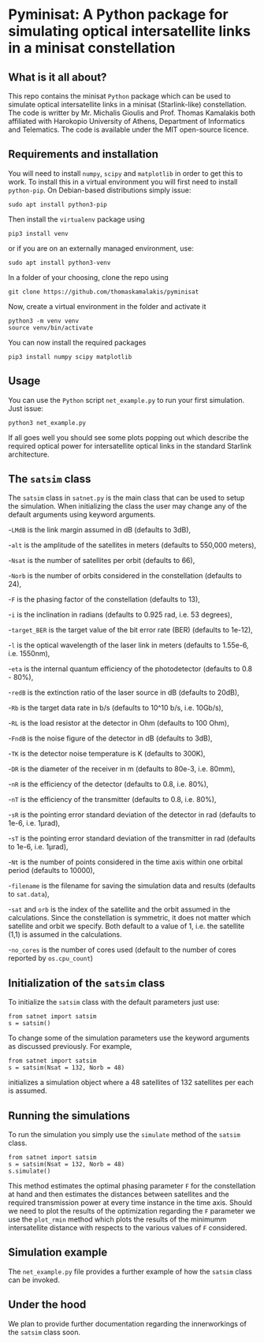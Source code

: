 # Pyminisat: A Python package for simulating optical intersatellite links in a minisat constellation

## What is it all about?
This repo contains the minisat `Python` package which can be used to simulate optical intersatellite links in a minisat (Starlink-like) constellation. The code is writter by Mr. Michalis Gioulis and Prof. Thomas Kamalakis both affiliated with Harokopio University of Athens, Department of Informatics and Telematics. The code is available under the MIT open-source licence.

## Requirements and installation
You will need to install `numpy`, `scipy` and `matplotlib` in order to get this to work. To install this in a virtual environment you will first need to install `python-pip`. On Debian-based distributions simply issue:
```
sudo apt install python3-pip
```
Then install the `virtualenv` package using
```
pip3 install venv
```
or if you are on an externally managed environment, use:
```
sudo apt install python3-venv
```
In a folder of your choosing, clone the repo using
```
git clone https://github.com/thomaskamalakis/pyminisat
```
Now, create a virtual environment in the folder and activate it
```
python3 -m venv venv
source venv/bin/activate
```
You can now install the required packages
```
pip3 install numpy scipy matplotlib
```

## Usage
You can use the `Python` script `net_example.py` to run your first simulation. Just issue:
```
python3 net_example.py
```
If all goes well you should see some plots popping out which describe the required optical power for intersatellite optical links in the standard Starlink architecture.

## The `satsim` class

The `satsim` class in `satnet.py` is the main class that can be used to setup the simulation. When initializing the class the user may change any of the default arguments using keyword arguments.

-`LMdB` is the link margin assumed in dB (defaults to 3dB),

-`alt` is the amplitude of the satellites in meters (defaults to 550,000 meters),

-`Nsat` is the number of satellites per orbit (defaults to 66),

-`Norb` is the number of orbits considered in the constellation (defaults to 24),

-`F` is the phasing factor of the constellation (defaults to 13),

-`i` is the inclination in radians (defaults to 0.925 rad, i.e. 53 degrees),

-`target_BER` is the target value of the bit error rate (BER) (defaults to 1e-12),

-`l` is the optical wavelength of the laser link in meters (defaults to 1.55e-6, i.e. 1550nm),

-`eta` is the internal quantum efficiency of the photodetector (defaults to 0.8 - 80%),

-`redB` is the extinction ratio of the laser source in dB (defaults to 20dB),

-`Rb` is the target data rate in b/s (defaults to 10^10 b/s, i.e. 10Gb/s),

-`RL` is the load resistor at the detector in Ohm (defaults to 100 Ohm),

-`FndB` is the noise figure of the detector in dB (defaults to 3dB),

-`TK` is the detector noise temperature is K (defaults to 300K),

-`DR` is the diameter of the receiver in m (defaults to 80e-3, i.e. 80mm),

-`nR` is the efficiency of the detector (defaults to 0.8, i.e. 80%),

-`nT` is the efficiency of the transmitter (defaults to 0.8, i.e. 80%),

-`sR` is the pointing error standard deviation of the detector in rad (defaults to 1e-6, i.e. 1μrad),

-`sT` is the pointing error standard deviation of the transmitter in rad (defaults to 1e-6, i.e. 1μrad),

-`Nt` is the number of points considered in the time axis within one orbital period (defaults to 10000),

-`filename` is the filename for saving the simulation data and results (defaults to `sat.data`),

-`sat` and `orb` is the index of the satellite and the orbit assumed in the calculations. Since the constellation is symmetric, it does not matter which satellite and orbit we specify. Both default to a value of 1, i.e. the satellite (1,1) is assumed in the calculations.

-`no_cores` is the number of cores used (default to the number of cores reported by `os.cpu_count`)

## Initialization of the `satsim` class

To initialize the `satsim` class with the default parameters just use:

```
from satnet import satsim
s = satsim()
```

To change some of the simulation parameters use the keyword arguments as discussed previously. For example,

```
from satnet import satsim
s = satsim(Nsat = 132, Norb = 48)
```

initializes a simulation object where a 48 satellites of 132 satellites per each is assumed.

## Running the simulations

To run the simulation you simply use the `simulate` method of the `satsim` class. 
```
from satnet import satsim
s = satsim(Nsat = 132, Norb = 48)
s.simulate()
```
This method estimates the optimal phasing parameter `F` for the constellation at hand and then estimates the distances between satellites and the required transmission power at every time instance in the time axis. Should we need to plot the results of the optimization regarding the `F` parameter we use the `plot_rmin` method which plots the results of the minimumm intersatellite distance with respects to the various values of `F` considered.

## Simulation example

The `net_example.py` file provides a further example of how the `satsim` class can be invoked.

## Under the hood

We plan to provide further documentation regarding the innerworkings of the `satsim` class soon. 
